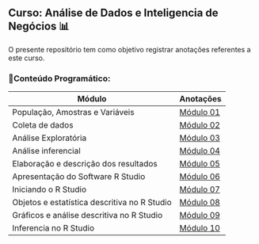 ## Curso: Análise de Dados e Inteligencia de Negócios 📊
O presente repositório tem como objetivo registrar anotações referentes a este curso.

### 📝Conteúdo Programático:
| Módulo                        | Anotações |
|-------------------------------|-----------|
|População, Amostras e Variáveis|[Módulo 01](https://github.com/EmmelyBC/Analise_de_Dados_e_Inteligencia_de_Negocios/blob/main/Mod01.md)|
|Coleta de dados                |[Módulo 02](mod02.md)|
|Análise Exploratória           |[Módulo 03](mod03.md)|
|Análise inferencial            |[Módulo 04](mod04.md)|
|Elaboração e descrição dos resultados|[Módulo 05](mod05.md)|
|Apresentação do Software R Studio|[Módulo 06](mod06.md)|
|Iniciando o R Studio           |[Módulo 07](mod07.md)|
|Objetos e estatística descritiva no R Studio|[Módulo 08](mod08.md)|
|Gráficos e análise descritiva no R Studio|[Módulo 09](mod09.md)|
|Inferencia no R Studio         |[Módulo 10](mod10.md)|
